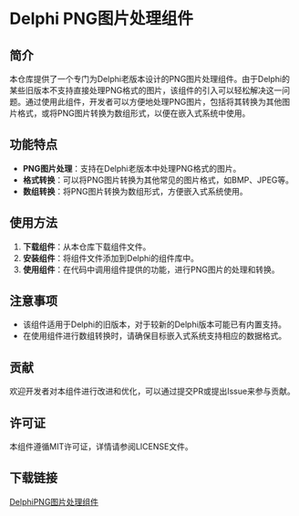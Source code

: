 # Delphi PNG图片处理组件

## 简介
本仓库提供了一个专门为Delphi老版本设计的PNG图片处理组件。由于Delphi的某些旧版本不支持直接处理PNG格式的图片，该组件的引入可以轻松解决这一问题。通过使用此组件，开发者可以方便地处理PNG图片，包括将其转换为其他图片格式，或将PNG图片转换为数组形式，以便在嵌入式系统中使用。

## 功能特点
- **PNG图片处理**：支持在Delphi老版本中处理PNG格式的图片。
- **格式转换**：可以将PNG图片转换为其他常见的图片格式，如BMP、JPEG等。
- **数组转换**：将PNG图片转换为数组形式，方便嵌入式系统使用。

## 使用方法
1. **下载组件**：从本仓库下载组件文件。
2. **安装组件**：将组件文件添加到Delphi的组件库中。
3. **使用组件**：在代码中调用组件提供的功能，进行PNG图片的处理和转换。

## 注意事项
- 该组件适用于Delphi的旧版本，对于较新的Delphi版本可能已有内置支持。
- 在使用组件进行数组转换时，请确保目标嵌入式系统支持相应的数据格式。

## 贡献
欢迎开发者对本组件进行改进和优化，可以通过提交PR或提出Issue来参与贡献。

## 许可证
本组件遵循MIT许可证，详情请参阅LICENSE文件。

## 下载链接

[DelphiPNG图片处理组件](https://pan.quark.cn/s/9d4ca0372868)